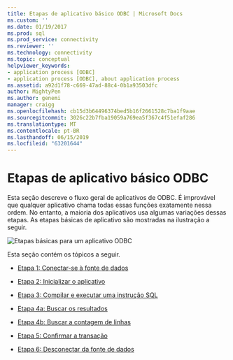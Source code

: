 ```yaml
---
title: Etapas de aplicativo básico ODBC | Microsoft Docs
ms.custom: ''
ms.date: 01/19/2017
ms.prod: sql
ms.prod_service: connectivity
ms.reviewer: ''
ms.technology: connectivity
ms.topic: conceptual
helpviewer_keywords:
- application process [ODBC]
- application process [ODBC], about application process
ms.assetid: a92d1f78-c669-47ad-88c4-0b1a93503dfc
author: MightyPen
ms.author: genemi
manager: craigg
ms.openlocfilehash: cb15d3b64496374bed5b16f2661528c7ba1f9aae
ms.sourcegitcommit: 3026c22b7fba19059a769ea5f367c4f51efaf286
ms.translationtype: MT
ms.contentlocale: pt-BR
ms.lasthandoff: 06/15/2019
ms.locfileid: "63201644"
---
```

# <a name="basic-odbc-application-steps"></a>Etapas de aplicativo básico ODBC
Esta seção descreve o fluxo geral de aplicativos de ODBC. É improvável que qualquer aplicativo chama todas essas funções exatamente nessa ordem. No entanto, a maioria dos aplicativos usa algumas variações dessas etapas. As etapas básicas de aplicativo são mostradas na ilustração a seguir.  
  
 ![Etapas básicas para um aplicativo ODBC](../../../odbc/reference/develop-app/media/pr10.gif "pr10")  
  
 Esta seção contém os tópicos a seguir.  
  
-   [Etapa 1: Conectar-se à fonte de dados](../../../odbc/reference/develop-app/step-1-connect-to-the-data-source.md)  
  
-   [Etapa 2: Inicializar o aplicativo](../../../odbc/reference/develop-app/step-2-initialize-the-application.md)  
  
-   [Etapa 3: Compilar e executar uma instrução SQL](../../../odbc/reference/develop-app/step-3-build-and-execute-an-sql-statement.md)  
  
-   [Etapa 4a: Buscar os resultados](../../../odbc/reference/develop-app/step-4a-fetch-the-results.md)  
  
-   [Etapa 4b: Buscar a contagem de linhas](../../../odbc/reference/develop-app/step-4b-fetch-the-row-count.md)  
  
-   [Etapa 5: Confirmar a transação](../../../odbc/reference/develop-app/step-5-commit-the-transaction.md)  
  
-   [Etapa 6: Desconectar da fonte de dados](../../../odbc/reference/develop-app/step-6-disconnect-from-the-data-source.md)
